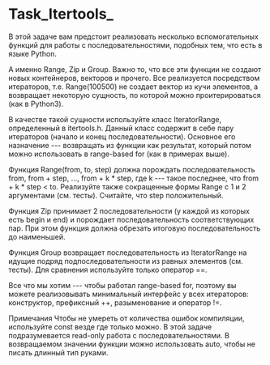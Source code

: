 # Task_Itertools_

В этой задаче вам предстоит реализовать несколько вспомогательных функций для работы с последовательностями, подобных тем, что есть в языке Python.

А именно Range, Zip и Group. 
Важно то, что все эти функции не создают новых контейнеров, векторов и прочего. Все реализуется посредством итераторов, т.е. Range(100500) не создает вектор из кучи элементов, а возвращает некоторую сущность, по которой можно проитерироваться (как в Python3).

В качестве такой сущности используйте класс IteratorRange, определенный в itertools.h. Данный класс содержит в себе пару итераторов (начало и конец последовательности). Основное его назначение --- возвращать из функции как результат, который потом можно использовать в range-based for (как в примерах выше).

Функция Range(from, to, step) должна порождать последовательность from, from + step, ..., from + k * step, где k --- такое последнее, что from + k * step < to. Реализуйте также сокращенные формы Range с 1 и 2 аргументами (см. тесты). Считайте, что step положительный.

Функция Zip принимает 2 последовательности (у каждой из которых есть begin и end) и порождает последовательность соответствующих пар. При этом функция должна обрезать итоговую последовательность до наименьшей.

Функция Group возвращает последовательность из IteratorRange на идущие подряд подпоследовательности из равных элементов (см. тесты). Для сравнения используйте только оператор ==.

Все что мы хотим --- чтобы работал range-based for, поэтому вы можете реализовывать минимальный интерфейс у всех итераторов: конструктор, префиксный ++, разыменование и оператор !=.

Примечания
Чтобы не умереть от количества ошибок компиляции, используйте const везде где только можно. В этой задаче подразумевается read-only работа с последовательностями.
В возвращаемом значении функции можно использовать auto, чтобы не писать длинный тип руками.
